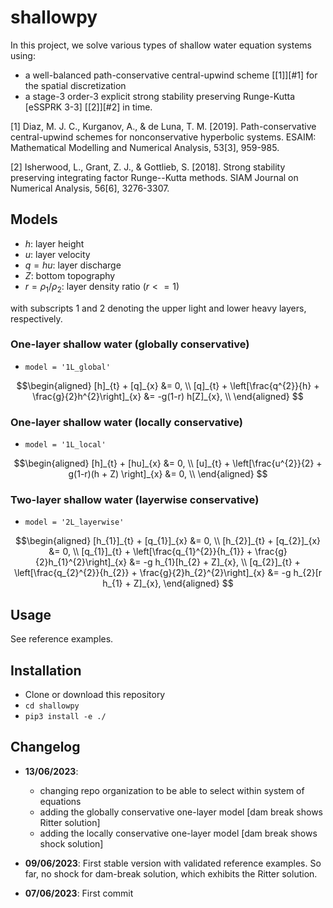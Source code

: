 # shallowpy

In this project, we solve various types of shallow water equation systems using:
- a well-balanced path-conservative central-upwind scheme [[1]][#1] for the spatial discretization
- a stage-3 order-3 explicit strong stability preserving Runge-Kutta [eSSPRK 3-3] [[2]][#2] in time.

<a id="1">[1]</a> Diaz, M. J. C., Kurganov, A., & de Luna, T. M. [2019]. Path-conservative central-upwind schemes for nonconservative hyperbolic systems. ESAIM: Mathematical Modelling and Numerical Analysis, 53[3], 959-985.

<a id="2">[2]</a> Isherwood, L., Grant, Z. J., & Gottlieb, S. [2018]. Strong stability preserving integrating factor Runge--Kutta methods. SIAM Journal on Numerical Analysis, 56[6], 3276-3307.

## Models

- $h$: layer height
- $u$: layer velocity
- $q = hu$: layer discharge
- $Z$: bottom topography
- $r = \rho_1/\rho_2$: layer density ratio ($r <=1$)

with subscripts $1$ and $2$ denoting the upper light and lower heavy layers, respectively.

### One-layer shallow water (globally conservative)

- `model = '1L_global'`

```math
\begin{aligned}
[h]_{t} + [q]_{x} &= 0, \\
[q]_{t} + \left[\frac{q^{2}}{h} + \frac{g}{2}h^{2}\right]_{x} &= -g(1-r) h[Z]_{x}, \\
\end{aligned}

```

### One-layer shallow water (locally conservative)

- `model = '1L_local'`

```math
\begin{aligned}
[h]_{t} + [hu]_{x} &= 0, \\
[u]_{t} + \left[\frac{u^{2}}{2} + g(1-r)(h + Z) \right]_{x} &= 0, \\
\end{aligned}

```

### Two-layer shallow water (layerwise conservative)

- `model = '2L_layerwise'`

```math
\begin{aligned}
[h_{1}]_{t} + [q_{1}]_{x} &= 0, \\
[h_{2}]_{t} + [q_{2}]_{x} &= 0, \\
[q_{1}]_{t} + \left[\frac{q_{1}^{2}}{h_{1}} + \frac{g}{2}h_{1}^{2}\right]_{x} &= -g h_{1}[h_{2} + Z]_{x}, \\
[q_{2}]_{t} + \left[\frac{q_{2}^{2}}{h_{2}} + \frac{g}{2}h_{2}^{2}\right]_{x} &= -g h_{2}[r h_{1} + Z]_{x},
\end{aligned}

```

## Usage

See reference examples.

## Installation

- Clone or download this repository
- `cd shallowpy`
- `pip3 install -e ./`


## Changelog

- **13/06/2023**:
  - changing repo organization to be able to select within system of equations
  -  adding the globally conservative one-layer model [dam break shows Ritter solution]
  -  adding the locally conservative one-layer model [dam break shows shock solution]

- **09/06/2023**: First stable version with validated reference examples. So far, no shock for dam-break solution, which exhibits the Ritter solution.
  
- **07/06/2023**: First commit